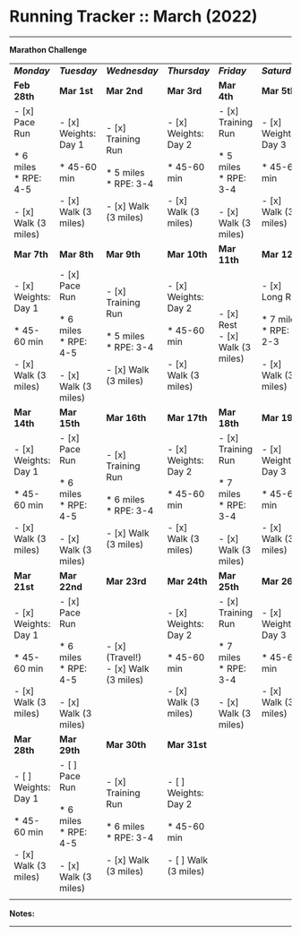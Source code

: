 # Running Tracker :: March (2022)

* * *

**Marathon Challenge**

|     |     |     |     |     |     |     |     |
| --- | --- | --- | --- | --- | --- | --- | --- |
| **_Monday_** | **_Tuesday_** | **_Wednesday_** | **_Thursday_** | **_Friday_** | **_Saturday_** | **_Sunday_** | **Total** |
| **Feb 28th** | **Mar 1st** | **Mar 2nd** | **Mar 3rd** | **Mar 4th** | **Mar 5th** | **Mar 6th** | **Week 10** |
| - [x] Pace Run<br><br>* 6 miles<br>* RPE: 4-5<br><br>- [x] Walk (3 miles) | - [x] Weights: Day 1<br><br>* 45-60 min<br><br>- [x] Walk (3 miles) | - [x] Training Run<br><br>* 5 miles<br>* RPE: 3-4<br><br>- [x] Walk (3 miles) | - [x] Weights: Day 2<br><br>* 45-60 min<br><br>- [x] Walk (3 miles) | - [x] Training Run<br><br>* 5 miles<br>* RPE: 3-4<br><br>- [x] Walk (3 miles) | - [x] Weights: Day 3<br><br>* 45-60 min<br><br>- [x] Walk (3 miles) | - [ ] Long Run<br><br>* 7 miles<br>* RPE: 2-3<br><br>- [x] Walk (3 miles) | 23 Miles |
| **Mar 7th** | **Mar 8th** | **Mar 9th** | **Mar 10th** | **Mar 11th** | **Mar 12th** | **Mar 13th** | **Week 11** |
| - [x] Weights: Day 1<br><br>* 45-60 min<br><br>- [x] Walk (3 miles) | - [x] Pace Run<br><br>* 6 miles<br>* RPE: 4-5<br><br>- [x] Walk (3 miles) | - [x] Training Run<br><br>* 5 miles<br>* RPE: 3-4<br><br>- [x] Walk (3 miles) | - [x] Weights: Day 2<br><br>* 45-60 min<br><br>- [x] Walk (3 miles) | - [x] Rest<br>- [x] Walk (3 miles) | - [x] Long Run<br><br>* 7 miles<br>* RPE: 2-3<br><br>- [x] Walk (3 miles) | - [x] Weights: Day 3<br><br>* 45-60 min<br><br>- [x] Walk (3 miles) | 18 Miles |
| **Mar 14th** | **Mar 15th** | **Mar 16th** | **Mar 17th** | **Mar 18th** | **Mar 19th** | **Mar 20th** | **Week 12** |
| - [x] Weights: Day 1<br><br>* 45-60 min<br><br>- [x] Walk (3 miles) | - [x] Pace Run<br><br>* 6 miles<br>* RPE: 4-5<br><br>- [x] Walk (3 miles) | - [x] Training Run<br><br>* 6 miles<br>* RPE: 3-4<br><br>- [x] Walk (3 miles) | - [x] Weights: Day 2<br><br>* 45-60 min<br><br>- [x] Walk (3 miles) | - [x] Training Run<br><br>* 7 miles<br>* RPE: 3-4<br><br>- [x] Walk (3 miles) | - [x] Weights: Day 3<br><br>* 45-60 min<br><br>- [x] Walk (3 miles) | - [x] Long Run<br><br>* 8 miles<br>* RPE: 2-3<br><br>- [x] Walk (3 miles) | 27 Miles |
| **Mar 21st** | **Mar 22nd** | **Mar 23rd** | **Mar 24th** | **Mar 25th** | **Mar 26th** | **Mar 27th** | **Week 13** |
| - [x] Weights: Day 1<br><br>* 45-60 min<br><br>- [x] Walk (3 miles) | - [x] Pace Run<br><br>* 6 miles<br>* RPE: 4-5<br><br>- [x] Walk (3 miles) | - [x] (Travel!)<br>- [x] Walk (3 miles) | - [x] Weights: Day 2<br><br>* 45-60 min<br><br>- [x] Walk (3 miles) | - [x] Training Run<br><br>* 7 miles<br>* RPE: 3-4<br><br>- [x] Walk (3 miles) | - [x] Weights: Day 3<br><br>* 45-60 min<br><br>- [x] Walk (3 miles) | - [ ] Long Run<br><br>* 9 miles<br>* RPE: 2-3<br><br>- [x] Walk (3 miles) | 22 Miles |
| **Mar 28th** | **Mar 29th** | **Mar 30th** | **Mar 31st** |     |     |     | **Week 14** |
| - [ ] Weights: Day 1<br><br>* 45-60 min<br><br>- [x] Walk (3 miles) | - [ ] Pace Run<br><br>* 6 miles<br>* RPE: 4-5<br><br>- [x] Walk (3 miles) | - [x] Training Run<br><br>* 6 miles<br>* RPE: 3-4<br><br>- [x] Walk (3 miles) | - [ ] Weights: Day 2<br><br>* 45-60 min<br><br>- [ ] Walk (3 miles) |     |     |     | 11 Miles |
|     |     |     |     |     |     |     |     |

**Notes:**

* * *
